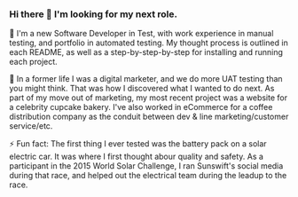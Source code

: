 ### Hi there 👋 I'm looking for my next role. 

🌱 I'm a new Software Developer in Test, with work experience in manual testing, and portfolio in automated testing. My thought process is outlined in each README, as well as a step-by-step-by-step for installing and running each project. 

🔭 In a former life I was a digital marketer, and we do more UAT testing than you might think. That was how I discovered what I wanted to do next. As part of my move out of marketing, my most recent project was a website for a celebrity cupcake bakery. I've also worked in eCommerce for a coffee distribution company as the conduit between dev & line marketing/customer service/etc.

⚡ Fun fact: The first thing I ever tested was the battery pack on a solar electric car. It was where I first thought abour quality and safety. As a participant in the 2015 World Solar Challenge, I ran Sunswift's social media during that race, and helped out the electrical team during the leadup to the race. 

<!--
**ashleygraf101/ashleygraf101** is a ✨ _special_ ✨ repository because its `README.md` (this file) appears on your GitHub profile.

Here are some ideas to get you started:

- 🔭 I’m currently working on ...
- 🌱 I’m currently learning ...
- 👯 I’m looking to collaborate on ...
- 🤔 I’m looking for help with ...
- 💬 Ask me about ...
- 📫 How to reach me: ...
- 😄 Pronouns: ...
- ⚡ Fun fact: ...
-->
